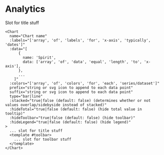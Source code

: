 # Analytics

<DemoContainer>
<client-only>
  <Chart 
    name="Chart"
    type="bar"
    :stacked="true"
    :labels="[
      '2021-01-01', '2021-01-02', '2021-01-03', '2021-01-04', '2021-01-05',
      '2021-01-06', '2021-01-07', '2021-01-08', '2021-01-09', '2021-01-10',
      '2021-01-11', '2021-01-12', '2021-01-13', '2021-01-14', '2021-01-15',
      '2021-01-16', '2021-01-17'
    ]"
    :data="[
      {
        name: 'Spirit',
        data: [120, 130, 140, 150, 160, 170, 180, 190, 200, 210, 220, 230, 240, 250, 260, 270, 280],
      },
      {
        name: 'Ad Astra',
        data: [150, 155, 160, 165, 170, 175, 180, 185, 190, 195, 200, 205, 210, 215, 220, 225, 230],
      },
      {
        name: 'Tempad',
        data: [180, 182, 184, 186, 188, 190, 192, 194, 196, 198, 200, 202, 204, 206, 208, 210, 212],
      },
    ]"  
    :colors="['#FF0000', '#00FF00', '#0000FF']"
    suffix="<svg xmlns='http://www.w3.org/2000/svg' class='h-6 w-6' fill='none' viewBox='0 0 24 24' stroke='currentColor' stroke-width='2'><path stroke-linecap='round' stroke-linejoin='round' d='M4 16v1a3 3 0 003 3h10a3 3 0 003-3v-1m-4-4l-4 4m0 0l-4-4m4 4V4' /></svg>"
  />
</client-only>
</DemoContainer>
<DemoContainer>
<client-only>
  <Chart 
    name="Chart"
    type="line"
    :labels="[
      '2021-01-01', '2021-01-02', '2021-01-03', '2021-01-04', '2021-01-05',
      '2021-01-06', '2021-01-07', '2021-01-08', '2021-01-09', '2021-01-10',
      '2021-01-11', '2021-01-12', '2021-01-13', '2021-01-14', '2021-01-15',
      '2021-01-16', '2021-01-17'
    ]"
    :data="[
      {
        name: 'Spirit',
        data: [120, 130, 140, 150, 160, 170, 180, 190, 200, 210, 220, 230, 240, 250, 260, 270, 280],
      },
      {
        name: 'Ad Astra',
        data: [150, 155, 160, 165, 170, 175, 180, 185, 190, 195, 200, 205, 210, 215, 220, 225, 230],
      },
      {
        name: 'Tempad',
        data: [180, 182, 184, 186, 188, 190, 192, 194, 196, 198, 200, 202, 204, 206, 208, 210, 212],
      },
    ]"  
    :colors="['#FF0000', '#00FF00', '#0000FF']"
    suffix="<svg xmlns='http://www.w3.org/2000/svg' class='h-6 w-6' fill='none' viewBox='0 0 24 24' stroke='currentColor' stroke-width='2'><path stroke-linecap='round' stroke-linejoin='round' d='M4 16v1a3 3 0 003 3h10a3 3 0 003-3v-1m-4-4l-4 4m0 0l-4-4m4 4V4' /></svg>"
  />
</client-only>
</DemoContainer>
<DemoContainer>
<client-only>
  <Chart 
    name="Chart"
    :labels="[
      '2021-01-01', '2021-01-02', '2021-01-03', '2021-01-04', '2021-01-05',
      '2021-01-06', '2021-01-07', '2021-01-08', '2021-01-09', '2021-01-10',
      '2021-01-11', '2021-01-12', '2021-01-13', '2021-01-14', '2021-01-15',
      '2021-01-16', '2021-01-17'
    ]"
    :data="[
      {
        name: 'Spirit',
        data: [120, 130, 140, 150, 160, 170, 180, 190, 200, 210, 220, 230, 240, 250, 260, 270, 280],
      },
      {
        name: 'Ad Astra',
        data: [150, 155, 160, 165, 170, 175, 180, 185, 190, 195, 200, 205, 210, 215, 220, 225, 230],
      },
      {
        name: 'Tempad',
        data: [180, 182, 184, 186, 188, 190, 192, 194, 196, 198, 200, 202, 204, 206, 208, 210, 212],
      },
    ]"  
    :colors="['#FF0000', '#00FF00', '#0000FF']"
    suffix="<svg xmlns='http://www.w3.org/2000/svg' class='h-6 w-6' fill='none' viewBox='0 0 24 24' stroke='currentColor' stroke-width='2'><path stroke-linecap='round' stroke-linejoin='round' d='M4 16v1a3 3 0 003 3h10a3 3 0 003-3v-1m-4-4l-4 4m0 0l-4-4m4 4V4' /></svg>"
  >
  Slot for title stuff
  <Chips :items="['option 1', 'option 3']" />
  <template #toolbar>
    <Button>
      <PlusIcon />
      Slot for toolbar stuff
    </Button>
  </template>
</Chart>
</client-only>
</DemoContainer>

```vue
<Chart
  name="Chart name"
  :labels="['array', 'of', 'labels', 'for', 'x-axis', 'typically', 'dates']"
  :data="[
      {
        name: 'Spirit',
        data: ['array', 'of', 'data', 'equal', 'length', 'to', 'x-axis'],
      },
      ...
    ]"
  :colors="['array', 'of', 'colors', 'for', 'each', 'series/dataset']"
  prefix="string or svg icon to append to each data point"
  suffix="string or svg icon to append to each data point"
  type="bar|line"
  :stacked="true|false (default: false) (determines whether or not values overlap/sidebyside instead of stacked)"
  :hideTotal="true|false (default: false) (hide total value in tooltip)"
  :hideToolbar="true|false (default: false) (hide toolbar)"
  :hideLegend="true|false (default: false) (hide legend)"
>
  ... slot for title stuff
  <template #toolbar>
    ... slot for toolbar stuff
  </template>
</Chart>
```
